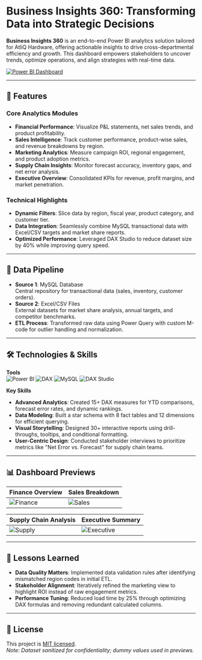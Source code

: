# Business Insights 360: Transforming Data into Strategic Decisions

**Business Insights 360** is an end-to-end Power BI analytics solution tailored for AtliQ Hardware, offering actionable insights to drive cross-departmental efficiency and growth. This dashboard empowers stakeholders to uncover trends, optimize operations, and align strategies with real-time data.

[![Power BI Dashboard](https://img.shields.io/badge/Explore-Live_Dashboard-2CA5E0?style=for-the-badge&logo=powerbi)](https://app.powerbi.com/view?r=eyJrIjoiMzYwODY0ZDEtZWMzMi00YWRlLWFkOGItNzBkNGU2ZDZmYjQ4IiwidCI6ImM2ZTU0OWIzLTVmNDUtNDAzMi1hYWU5LWQ0MjQ0ZGM1YjJjNCJ9&pageName=d924c09848176c974053)

---

## 🚀 Features

### Core Analytics Modules
- **Financial Performance**: Visualize P&L statements, net sales trends, and product profitability.
- **Sales Intelligence**: Track customer performance, product-wise sales, and revenue breakdowns by region.
- **Marketing Analytics**: Measure campaign ROI, regional engagement, and product adoption metrics.
- **Supply Chain Insights**: Monitor forecast accuracy, inventory gaps, and net error analysis.
- **Executive Overview**: Consolidated KPIs for revenue, profit margins, and market penetration.

### Technical Highlights
- **Dynamic Filters**: Slice data by region, fiscal year, product category, and customer tier.
- **Data Integration**: Seamlessly combine MySQL transactional data with Excel/CSV targets and market share reports.
- **Optimized Performance**: Leveraged DAX Studio to reduce dataset size by 40% while improving query speed.

---

## 📂 Data Pipeline

- **Source 1**: MySQL Database  
  Central repository for transactional data (sales, inventory, customer orders).
- **Source 2**: Excel/CSV Files  
  External datasets for market share analysis, annual targets, and competitor benchmarks.
- **ETL Process**: Transformed raw data using Power Query with custom M-code for outlier handling and normalization.

---

## 🛠️ Technologies & Skills

**Tools**  
![Power BI](https://img.shields.io/badge/Power_BI-F2C811?style=flat&logo=powerbi&logoColor=black)
![DAX](https://img.shields.io/badge/DAX-Formula_Language-0078D4)
![MySQL](https://img.shields.io/badge/MySQL-4479A1?style=flat&logo=mysql&logoColor=white)
![DAX Studio](https://img.shields.io/badge/DAX_Studio-Query_Optimization-FF6F00)

**Key Skills**  
- **Advanced Analytics**: Created 15+ DAX measures for YTD comparisons, forecast error rates, and dynamic rankings.
- **Data Modeling**: Built a star schema with 8 fact tables and 12 dimensions for efficient querying.
- **Visual Storytelling**: Designed 30+ interactive reports using drill-throughs, tooltips, and conditional formatting.
- **User-Centric Design**: Conducted stakeholder interviews to prioritize metrics like "Net Error vs. Forecast" for supply chain teams.

---

## 📊 Dashboard Previews

| Finance Overview | Sales Breakdown |
|------------------|------------------|
| ![Finance](https://via.placeholder.com/400x200) | ![Sales](https://via.placeholder.com/400x200) |

| Supply Chain Analysis | Executive Summary |
|-----------------------|-------------------|
| ![Supply](https://via.placeholder.com/400x200) | ![Executive](https://via.placeholder.com/400x200) |

---

## 🧠 Lessons Learned

- **Data Quality Matters**: Implemented data validation rules after identifying mismatched region codes in initial ETL.
- **Stakeholder Alignment**: Iteratively refined the marketing view to highlight ROI instead of raw engagement metrics.
- **Performance Tuning**: Reduced load time by 25% through optimizing DAX formulas and removing redundant calculated columns.

---

## 🔮 License

This project is [MIT licensed](LICENSE).  
*Note: Dataset sanitized for confidentiality; dummy values used in previews.*
